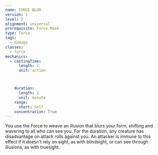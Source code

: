 ```yaml
---
name: FORCE BLUR
version: 1
level: 2
alignment: universal
prerequisite: Force Mask
type: force
tags:
  - damage
classes:
  - force
mechanics:
  - castingTime:
      length: 1
      unit: action



    duration:
      length: 1
      unit: minute
    range:
      short: Self
    concentration: True
---
```

You use the Force to weave an illusion that blurs
your form, shifting and wavering to all who can see
you. For the duration, any creature has disadvantage
on attack rolls against you. An attacker is immune to
this effect if it doesn't rely on sight, as with blindsight,
or can see through illusions, as with truesight.

    